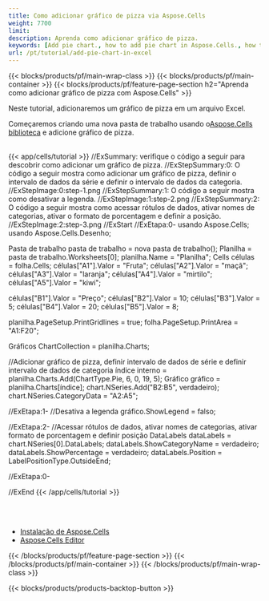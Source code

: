 ```yaml
---
title: Como adicionar gráfico de pizza via Aspose.Cells
weight: 7700
limit:
description: Aprenda como adicionar gráfico de pizza.
keywords: [Add pie chart., how to add pie chart in Aspose.Cells., how to add pie chart using Aspose.Cells]
url: /pt/tutorial/add-pie-chart-in-excel
---
```

{{< blocks/products/pf/main-wrap-class >}}
{{< blocks/products/pf/main-container >}}
{{< blocks/products/pf/feature-page-section h2="Aprenda como adicionar gráfico de pizza com Aspose.Cells" >}}

<p>
Neste tutorial, adicionaremos um gráfico de pizza em um arquivo Excel.
</p>

<p>
 Começaremos criando uma nova pasta de trabalho usando o<a href="https://www.nuget.org/packages/Aspose.Cells">Aspose.Cells biblioteca</a> e adicione gráfico de pizza.
</p>

<br />
{{< app/cells/tutorial >}}
//ExSummary: verifique o código a seguir para descobrir como adicionar um gráfico de pizza.
//ExStepSummary:0: O código a seguir mostra como adicionar um gráfico de pizza, definir o intervalo de dados da série e definir o intervalo de dados da categoria.
//ExStepImage:0:step-1.png
//ExStepSummary:1: O código a seguir mostra como desativar a legenda.
//ExStepImage:1:step-2.png
//ExStepSummary:2: O código a seguir mostra como acessar rótulos de dados, ativar nomes de categorias, ativar o formato de porcentagem e definir a posição.
//ExStepImage:2:step-3.png
//ExStart
//ExEtapa:0-
usando Aspose.Cells;
usando Aspose.Cells.Desenho;

Pasta de trabalho pasta de trabalho = nova pasta de trabalho();
Planilha = pasta de trabalho.Worksheets[0];
planilha.Name = "Planilha";
Cells células = folha.Cells;
células["A1"].Valor = "Fruta";
células["A2"].Valor = "maçã";
células["A3"].Valor = "laranja";
células["A4"].Valor = "mirtilo";
células["A5"].Valor = "kiwi";

células["B1"].Valor = "Preço";
células["B2"].Valor = 10;
células["B3"].Valor = 5;
células["B4"].Valor = 20;
células["B5"].Valor = 8;

planilha.PageSetup.PrintGridlines = true;
folha.PageSetup.PrintArea = "A1:F20";

Gráficos ChartCollection = planilha.Charts;

//Adicionar gráfico de pizza, definir intervalo de dados de série e definir intervalo de dados de categoria
índice interno = planilha.Charts.Add(ChartType.Pie, 6, 0, 19, 5);
Gráfico gráfico = planilha.Charts[índice];
chart.NSeries.Add("B2:B5", verdadeiro);
chart.NSeries.CategoryData = "A2:A5";

//ExEtapa:1-
//Desativa a legenda
gráfico.ShowLegend = falso;

//ExEtapa:2-
//Acessar rótulos de dados, ativar nomes de categorias, ativar formato de porcentagem e definir posição
DataLabels dataLabels = chart.NSeries[0].DataLabels;
dataLabels.ShowCategoryName = verdadeiro;
dataLabels.ShowPercentage = verdadeiro;
dataLabels.Position = LabelPositionType.OutsideEnd;

//ExEtapa:0-

//ExEnd
{{< /app/cells/tutorial >}}
<br />

<br />
<br />
<div class="code-sample">
    <ul class="link-list">
        <li class="link-item"><a href="https://docs.aspose.com/cells/net/installation/">Instalação de Aspose.Cells</a></li>
        <li class="link-item"><a href="https://products.aspose.app/cells/editor/">Aspose.Cells Editor</a></li>
    </ul>
</div>

{{< /blocks/products/pf/feature-page-section >}}
{{< /blocks/products/pf/main-container >}}
{{< /blocks/products/pf/main-wrap-class >}}

{{< blocks/products/products-backtop-button >}}